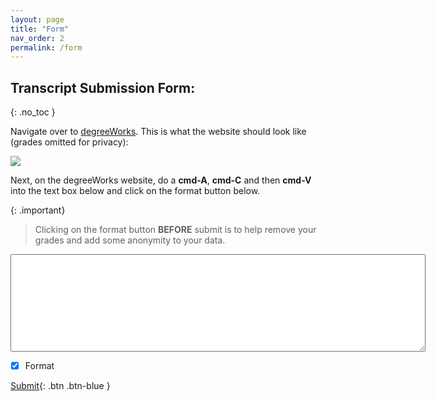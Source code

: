 ```yaml
---
layout: page
title: "Form"
nav_order: 2
permalink: /form
---
```

## Transcript Submission Form:
{: .no_toc }

Navigate over to [degreeWorks](https://degreeworks-prod-j.isc-seo.upenn.edu:9904/worksheets/WEB31). 
This is what the website should look like (grades omitted for privacy):

![]({{site.baseurl}}/assets/images/example.png) 

Next, on the degreeWorks website, do a **cmd-A**, **cmd-C** and then **cmd-V** into the text box below and click on the format button below.


{: .important}
> Clicking on the format button **BEFORE** submit is to help remove your grades and add some anonymity to your data. 


<textarea type="text" id="Name" rows="10" cols="80"></textarea>


- [x] Format


[Submit](){: .btn .btn-blue }
